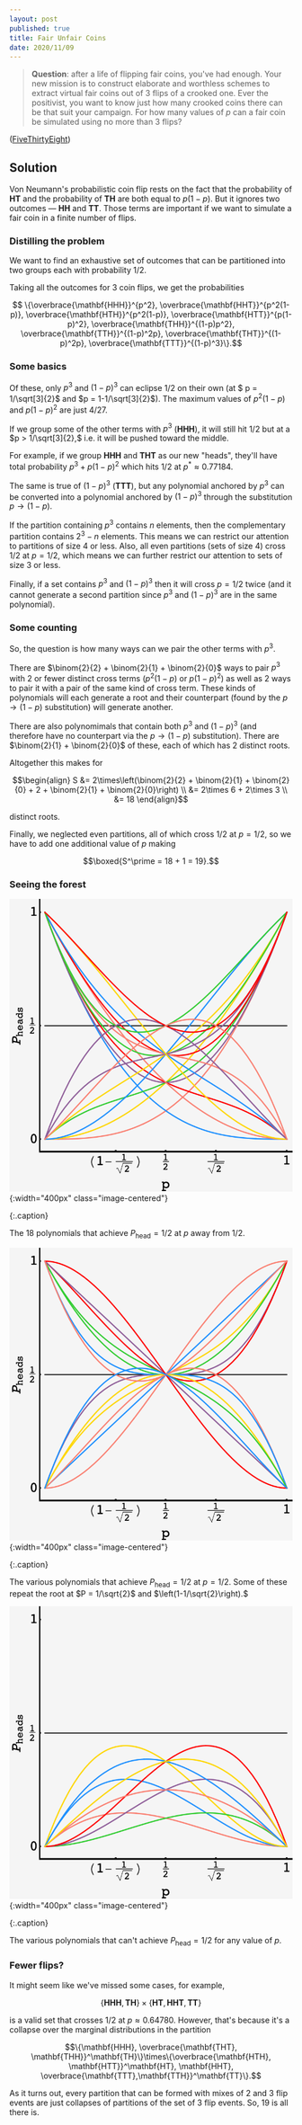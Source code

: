 ```yaml
---
layout: post
published: true
title: Fair Unfair Coins
date: 2020/11/09
---
```


>**Question**: after a life of flipping fair coins, you've had enough. Your new mission is to construct elaborate and worthless schemes to extract virtual fair coins out of $3$ flips of a crooked one. Ever the positivist, you want to know just how many crooked coins there can be that suit your campaign. For how many values of $p$ can a fair coin be simulated using no more than $3$ flips?

<!--more-->

([FiveThirtyEight](https://fivethirtyeight.com/features/can-you-make-an-unfair-coin-fair/))

## Solution

Von Neumann's probabilistic coin flip rests on the fact that the probability of $\mathbf{HT}$ and the probability of $\mathbf{TH}$ are both equal to $p(1-p).$ But it ignores two outcomes — $\mathbf{HH}$ and $\mathbf{TT}.$ Those terms are important if we want to simulate a fair coin in a finite number of flips.

### Distilling the problem

We want to find an exhaustive set of outcomes that can be partitioned into two groups each with probability $1/2.$

Taking all the outcomes for $3$ coin flips, we get the probabilities

$$ \{\overbrace{\mathbf{HHH}}^{p^2}, \overbrace{\mathbf{HHT}}^{p^2(1-p)}, \overbrace{\mathbf{HTH}}^{p^2(1-p)}, \overbrace{\mathbf{HTT}}^{p(1-p)^2}, \overbrace{\mathbf{THH}}^{(1-p)p^2}, \overbrace{\mathbf{TTH}}^{(1-p)^2p}, \overbrace{\mathbf{THT}}^{(1-p)^2p}, \overbrace{\mathbf{TTT}}^{(1-p)^3}\}.$$

### Some basics

Of these, only $p^3$ and $(1-p)^3$ can eclipse $1/2$ on their own (at $ p = 1/\sqrt[3]{2}$ and $p = 1-1/\sqrt[3]{2}$). The maximum values of $p^2(1-p)$ and $p(1-p)^2$ are just $4/27.$ 

If we group some of the other terms with $p^3$ ($\mathbf{HHH}$), it will still hit $1/2$ but at a $p > 1/\sqrt[3]{2},$ i.e. it will be pushed toward the middle. 

For example, if we group $\mathbf{HHH}$ and $\mathbf{THT}$ as our new "heads", they'll have total probability $p^3 + p(1-p)^2$ which hits $1/2$ at $p^* \approx 0.77184.$

The same is true of $(1-p)^3$ ($\mathbf{TTT}$), but any polynomial anchored by $p^3$ can be converted into a polynomial anchored by $(1-p)^3$ through the substitution $p \rightarrow (1-p).$

If the partition containing $p^3$ contains $n$ elements, then the complementary partition contains $2^3 - n$ elements. This means we can restrict our attention to partitions of size $4$ or less. Also, all even partitions (sets of size $4$) cross $1/2$ at $p=1/2,$ which means we can further restrict our attention to sets of size $3$ or less.

Finally, if a set contains $p^3$ and $(1-p)^3$ then it will cross $p = 1/2$ twice (and it cannot generate a second partition since $p^3$ and $(1-p)^3$ are in the same polynomial).

### Some counting

So, the question is how many ways can we pair the other terms with $p^3.$

There are $\binom{2}{2} + \binom{2}{1} + \binom{2}{0}$ ways to pair $p^3$ with $2$ or fewer distinct cross terms ($p^2(1-p)$ or $p(1-p)^2$) as well as $2$ ways to pair it with a pair of the same kind of cross term. These kinds of polynomials will each generate a root and their counterpart (found by the $p\rightarrow (1-p)$ substitution) will generate another. 

There are also polynomimals that contain both $p^3$ and $(1-p)^3$ (and therefore have no counterpart via the $p\rightarrow (1-p)$ substitution). There are $\binom{2}{1} + \binom{2}{0}$ of these, each of which has $2$ distinct roots.

Altogether this makes for 

$$\begin{align} 
S &= 2\times\left(\binom{2}{2} + \binom{2}{1} + \binom{2}{0} + 2 + \binom{2}{1} + \binom{2}{0}\right) \\
&= 2\times 6 + 2\times 3 \\
&= 18 
\end{align}$$

distinct roots.

Finally, we neglected even partitions, all of which cross $1/2$ at $p=1/2,$ so we have to add one additional value of $p$ making

$$\boxed{S^\prime = 18 + 1 = 19}.$$

### Seeing the forest

![](/img/2020-11-08-gdPoly.png){:width="400px" class="image-centered"}

{:.caption}

The $18$ polynomials that achieve $P_\text{head} = 1/2$ at $p$ away from $1/2.$

![](/img/2020-11-08-hfPoly.png){:width="400px" class="image-centered"}

{:.caption}

The various polynomials that achieve $P_\text{head} = 1/2$ at $p = 1/2.$ Some of these repeat the root at $P = 1/\sqrt{2}$ and $\left(1-1/\sqrt{2}\right).$

![](/img/2020-11-08-bdPoly.png){:width="400px" class="image-centered"}

{:.caption}

The various polynomials that can't achieve $P_\text{head} = 1/2$ for any value of $p.$

### Fewer flips?

It might seem like we've missed some cases, for example, 

$$\{\mathbf{HHH}, \mathbf{TH}\}\times\{\mathbf{HT},\mathbf{HHT},\mathbf{TT}\}$$ 

is a valid set that crosses $1/2$ at $p\approx 0.64780.$ However, that's because it's a collapse over the marginal distributions in the partition 

$$\{\mathbf{HHH}, \overbrace{\mathbf{THT}, \mathbf{THH}}^\mathbf{TH}\}\times\{\overbrace{\mathbf{HTH}, \mathbf{HTT}}^\mathbf{HT}, \mathbf{HHT}, \overbrace{\mathbf{TTT},\mathbf{TTH}}^\mathbf{TT}\}.$$

As it turns out, every partition that can be formed with mixes of $2$ and $3$ flip events are just collapses of partitions of the set of $3$ flip events. So, $19$ is all there is.

<br>
